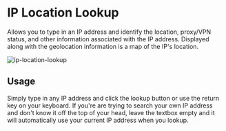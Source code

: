 # IP Location Lookup

Allows you to type in an IP address and identify the location, proxy/VPN status, and other information associated with the IP address. Displayed along with the geolocation information is a map of the IP's location.

![ip-location-lookup](https://user-images.githubusercontent.com/40510223/167050280-901f43cd-12bd-490d-8c8f-6d9d3384be2a.png)

## Usage
Simply type in any IP address and click the lookup button or use the return key on your keyboard. If you're are trying to search your own IP address and don't know it off the top of your head, leave the textbox empty and it will automatically use your current IP address when you lookup.
